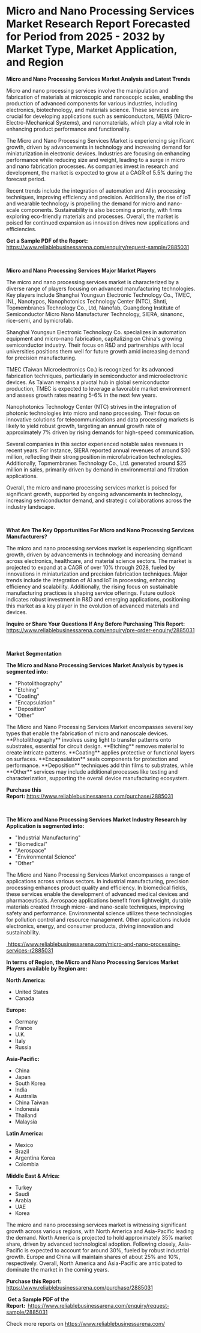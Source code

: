 <p><h1>Micro and Nano Processing Services Market Research Report Forecasted for Period from 2025 -  2032 by Market Type, Market Application, and Region</h1></p><p><strong>Micro and Nano Processing Services Market Analysis and Latest Trends</strong></p>
<p><p>Micro and nano processing services involve the manipulation and fabrication of materials at microscopic and nanoscopic scales, enabling the production of advanced components for various industries, including electronics, biotechnology, and materials science. These services are crucial for developing applications such as semiconductors, MEMS (Micro-Electro-Mechanical Systems), and nanomaterials, which play a vital role in enhancing product performance and functionality.</p><p>The Micro and Nano Processing Services Market is experiencing significant growth, driven by advancements in technology and increasing demand for miniaturization in electronic devices. Industries are focusing on enhancing performance while reducing size and weight, leading to a surge in micro and nano fabrication processes. As companies invest in research and development, the market is expected to grow at a CAGR of 5.5% during the forecast period. </p><p>Recent trends include the integration of automation and AI in processing techniques, improving efficiency and precision. Additionally, the rise of IoT and wearable technology is propelling the demand for micro and nano-scale components. Sustainability is also becoming a priority, with firms exploring eco-friendly materials and processes. Overall, the market is poised for continued expansion as innovation drives new applications and efficiencies.</p></p>
<p><strong>Get a Sample PDF of the Report:&nbsp;</strong> <a href="https://www.reliablebusinessarena.com/enquiry/request-sample/2885031?utm_campaign=2887&utm_medium=2&utm_source=Github&utm_content=ia&utm_term=13032025&utm_id=micro-and-nano-processing-services">https://www.reliablebusinessarena.com/enquiry/request-sample/2885031</a></p>
<p>&nbsp;</p>
<p><strong>Micro and Nano Processing Services Major Market Players</strong></p>
<p><p>The micro and nano processing services market is characterized by a diverse range of players focusing on advanced manufacturing technologies. Key players include Shanghai Youngsun Electronic Technology Co., TMEC, INL, Nanotypos, Nanophotonics Technology Center (NTC), Shnti, Topmembranes Technology Co., Ltd, Nanofab, Guangdong Institute of Semiconductor Micro Nano Manufacturer Technology, SIERA, sinanonc, rice-semi, and bymicrofab.</p><p>Shanghai Youngsun Electronic Technology Co. specializes in automation equipment and micro-nano fabrication, capitalizing on China's growing semiconductor industry. Their focus on R&D and partnerships with local universities positions them well for future growth amid increasing demand for precision manufacturing.</p><p>TMEC (Taiwan Microelectronics Co.) is recognized for its advanced fabrication techniques, particularly in semiconductor and microelectronic devices. As Taiwan remains a pivotal hub in global semiconductor production, TMEC is expected to leverage a favorable market environment and assess growth rates nearing 5-6% in the next few years.</p><p>Nanophotonics Technology Center (NTC) strives in the integration of photonic technologies into micro and nano processing. Their focus on innovative solutions for telecommunications and data processing markets is likely to yield robust growth, targeting an annual growth rate of approximately 7% driven by rising demands for high-speed communication.</p><p>Several companies in this sector experienced notable sales revenues in recent years. For instance, SIERA reported annual revenues of around $30 million, reflecting their strong position in microfabrication technologies. Additionally, Topmembranes Technology Co., Ltd. generated around $25 million in sales, primarily driven by demand in environmental and filtration applications.</p><p>Overall, the micro and nano processing services market is poised for significant growth, supported by ongoing advancements in technology, increasing semiconductor demand, and strategic collaborations across the industry landscape.</p></p>
<p>&nbsp;</p>
<p><strong>What Are The Key Opportunities For Micro and Nano Processing Services Manufacturers?</strong></p>
<p><p>The micro and nano processing services market is experiencing significant growth, driven by advancements in technology and increasing demand across electronics, healthcare, and material science sectors. The market is projected to expand at a CAGR of over 10% through 2028, fueled by innovations in miniaturization and precision fabrication techniques. Major trends include the integration of AI and IoT in processing, enhancing efficiency and scalability. Additionally, the rising focus on sustainable manufacturing practices is shaping service offerings. Future outlook indicates robust investment in R&D and emerging applications, positioning this market as a key player in the evolution of advanced materials and devices.</p></p>
<p><strong>Inquire or Share Your Questions If Any Before Purchasing This Report:</strong> <a href="https://www.reliablebusinessarena.com/enquiry/pre-order-enquiry/2885031?utm_campaign=2887&utm_medium=2&utm_source=Github&utm_content=ia&utm_term=13032025&utm_id=micro-and-nano-processing-services">https://www.reliablebusinessarena.com/enquiry/pre-order-enquiry/2885031</a></p>
<p>&nbsp;</p>
<p><strong>Market Segmentation</strong></p>
<p><strong>The Micro and Nano Processing Services Market Analysis by types is segmented into:</strong></p>
<p><ul><li>"Photolithography"</li><li>"Etching"</li><li>"Coating"</li><li>"Encapsulation"</li><li>"Deposition"</li><li>"Other"</li></ul></p>
<p><p>The Micro and Nano Processing Services Market encompasses several key types that enable the fabrication of micro and nanoscale devices. **Photolithography** involves using light to transfer patterns onto substrates, essential for circuit design. **Etching** removes material to create intricate patterns. **Coating** applies protective or functional layers on surfaces. **Encapsulation** seals components for protection and performance. **Deposition** techniques add thin films to substrates, while **Other** services may include additional processes like testing and characterization, supporting the overall device manufacturing ecosystem.</p></p>
<p><strong>Purchase this Report:&nbsp;</strong><a href="https://www.reliablebusinessarena.com/purchase/2885031?utm_campaign=2887&utm_medium=2&utm_source=Github&utm_content=ia&utm_term=13032025&utm_id=micro-and-nano-processing-services">https://www.reliablebusinessarena.com/purchase/2885031</a></p>
<p>&nbsp;</p>
<p><strong>The Micro and Nano Processing Services Market Industry Research by Application is segmented into:</strong></p>
<p><ul><li>"Industrial Manufacturing"</li><li>"Biomedical"</li><li>"Aerospace"</li><li>"Environmental Science"</li><li>"Other"</li></ul></p>
<p><p>The Micro and Nano Processing Services Market encompasses a range of applications across various sectors. In industrial manufacturing, precision processing enhances product quality and efficiency. In biomedical fields, these services enable the development of advanced medical devices and pharmaceuticals. Aerospace applications benefit from lightweight, durable materials created through micro- and nano-scale techniques, improving safety and performance. Environmental science utilizes these technologies for pollution control and resource management. Other applications include electronics, energy, and consumer products, driving innovation and sustainability.</p></p>
<p><a href="https://www.reliablebusinessarena.com/micro-and-nano-processing-services-r2885031?utm_campaign=2887&utm_medium=2&utm_source=Github&utm_content=ia&utm_term=13032025&utm_id=micro-and-nano-processing-services">&nbsp;https://www.reliablebusinessarena.com/micro-and-nano-processing-services-r2885031</a></p>
<p><strong>In terms of Region, the Micro and Nano Processing Services Market Players available by Region are:</strong></p>
<p>
    <p> <strong> North America: </strong>
        <ul>
            <li>United States</li>
            <li>Canada</li>
        </ul>
        </p> 
    <p> <strong> Europe: </strong>
        <ul>
            <li>Germany</li>
            <li>France</li>
            <li>U.K.</li>
            <li>Italy</li>
            <li>Russia</li>
        </ul>
        </p> 
    <p> <strong> Asia-Pacific: </strong>
        <ul>
            <li>China</li>
            <li>Japan</li>
            <li>South Korea</li>
            <li>India</li>
            <li>Australia</li>
            <li>China Taiwan</li>
            <li>Indonesia</li>
            <li>Thailand</li>
            <li>Malaysia</li>
        </ul>
        </p> 
    <p> <strong> Latin America: </strong>
        <ul>
            <li>Mexico</li>
            <li>Brazil</li>
            <li>Argentina Korea</li>
            <li>Colombia</li>
        </ul>
        </p> 
    <p> <strong> Middle East & Africa: </strong>
        <ul>
            <li>Turkey</li>
            <li>Saudi</li>
            <li>Arabia</li>
            <li>UAE</li>
            <li>Korea</li>
        </ul>
    </p>
    </p>
<p><p>The micro and nano processing services market is witnessing significant growth across various regions, with North America and Asia-Pacific leading the demand. North America is projected to hold approximately 35% market share, driven by advanced technological adoption. Following closely, Asia-Pacific is expected to account for around 30%, fueled by robust industrial growth. Europe and China will maintain shares of about 25% and 10%, respectively. Overall, North America and Asia-Pacific are anticipated to dominate the market in the coming years.</p></p>
<p><strong>Purchase this Report: </strong><a href="https://www.reliablebusinessarena.com/purchase/2885031?utm_campaign=2887&utm_medium=2&utm_source=Github&utm_content=ia&utm_term=13032025&utm_id=micro-and-nano-processing-services">https://www.reliablebusinessarena.com/purchase/2885031</a></p>
<p>&nbsp;<strong>Get a Sample PDF of the Report:&nbsp;&nbsp;</strong><a href="https://www.reliablebusinessarena.com/enquiry/request-sample/2885031?utm_campaign=2887&utm_medium=2&utm_source=Github&utm_content=ia&utm_term=13032025&utm_id=micro-and-nano-processing-services">https://www.reliablebusinessarena.com/enquiry/request-sample/2885031</a></p>
<p><strong></strong></p>
<p>Check more reports on <a href="https://www.reliablebusinessarena.com/?utm_campaign=2887&utm_medium=2&utm_source=Github&utm_content=ia&utm_term=13032025&utm_id=micro-and-nano-processing-services">https://www.reliablebusinessarena.com/</a></p>